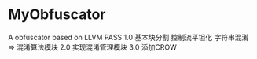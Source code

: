 # MyObfuscator
A obfuscator based on LLVM PASS
1.0 基本块分割 控制流平坦化 字符串混淆 => 混淆算法模块
2.0 实现混淆管理模块
3.0 添加CROW
